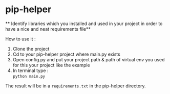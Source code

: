 # pip-helper
** Identify libraries which you installed and used in your project in order to have a nice and neat requirements file**

How to use it :
1. Clone the project 
2. Cd to your pip-helper project where main.py exists
3. Open config.py and put your project path & path of virtual env you used for this your project like the example 
3. In terminal type : \
`python main.py`

The result will be in a `requirements.txt` in the pip-helper directory.
